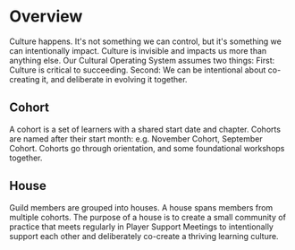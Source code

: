 # Overview

Culture happens. It's not something we can control, but it's something we can intentionally impact. Culture is invisible and impacts us more than anything else. Our Cultural Operating System assumes two things: First: Culture is critical to succeeding. Second: We can be intentional about co-creating it, and deliberate in evolving it together.

## Cohort
A cohort is a set of learners with a shared start date and chapter. Cohorts are named after their start month: e.g. November Cohort, September Cohort. Cohorts go through orientation, and some foundational workshops together.

## House
Guild members are grouped into houses. A house spans members from multiple cohorts. The purpose of a house is to create a small community of practice that meets regularly in Player Support Meetings to intentionally support each other and deliberately co-create a thriving learning culture.
